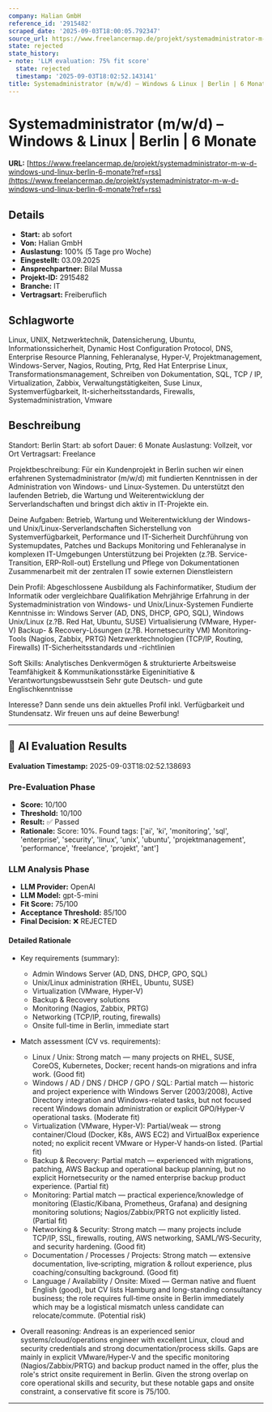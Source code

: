 ```yaml
---
company: Halian GmbH
reference_id: '2915482'
scraped_date: '2025-09-03T18:00:05.792347'
source_url: https://www.freelancermap.de/projekt/systemadministrator-m-w-d-windows-und-linux-berlin-6-monate?ref=rss
state: rejected
state_history:
- note: 'LLM evaluation: 75% fit score'
  state: rejected
  timestamp: '2025-09-03T18:02:52.143141'
title: Systemadministrator (m/w/d) – Windows & Linux | Berlin | 6 Monate
---
```



# Systemadministrator (m/w/d) – Windows & Linux | Berlin | 6 Monate
**URL:** [https://www.freelancermap.de/projekt/systemadministrator-m-w-d-windows-und-linux-berlin-6-monate?ref=rss](https://www.freelancermap.de/projekt/systemadministrator-m-w-d-windows-und-linux-berlin-6-monate?ref=rss)
## Details
- **Start:** ab sofort
- **Von:** Halian GmbH
- **Auslastung:** 100% (5 Tage pro Woche)
- **Eingestellt:** 03.09.2025
- **Ansprechpartner:** Bilal Mussa
- **Projekt-ID:** 2915482
- **Branche:** IT
- **Vertragsart:** Freiberuflich

## Schlagworte
Linux, UNIX, Netzwerktechnik, Datensicherung, Ubuntu, Informationssicherheit, Dynamic Host Configuration Protocol, DNS, Enterprise Resource Planning, Fehleranalyse, Hyper-V, Projektmanagement, Windows-Server, Nagios, Routing, Prtg, Red Hat Enterprise Linux, Transformationsmanagement, Schreiben von Dokumentation, SQL, TCP / IP, Virtualization, Zabbix, Verwaltungstätigkeiten, Suse Linux, Systemverfügbarkeit, It-sicherheitsstandards, Firewalls, Systemadministration, Vmware

## Beschreibung
Standort: Berlin
Start: ab sofort
Dauer: 6 Monate
Auslastung: Vollzeit, vor Ort
Vertragsart: Freelance

Projektbeschreibung:
Für ein Kundenprojekt in Berlin suchen wir einen erfahrenen Systemadministrator (m/w/d) mit fundierten Kenntnissen in der Administration von Windows- und Linux-Systemen. Du unterstützt den laufenden Betrieb, die Wartung und Weiterentwicklung der Serverlandschaften und bringst dich aktiv in IT-Projekte ein.

Deine Aufgaben:
Betrieb, Wartung und Weiterentwicklung der Windows- und Unix/Linux-Serverlandschaften
Sicherstellung von Systemverfügbarkeit, Performance und IT-Sicherheit
Durchführung von Systemupdates, Patches und Backups
Monitoring und Fehleranalyse in komplexen IT-Umgebungen
Unterstützung bei Projekten (z.?B. Service-Transition, ERP-Roll-out)
Erstellung und Pflege von Dokumentationen
Zusammenarbeit mit der zentralen IT sowie externen Dienstleistern

Dein Profil:
Abgeschlossene Ausbildung als Fachinformatiker, Studium der Informatik oder vergleichbare Qualifikation
Mehrjährige Erfahrung in der Systemadministration von Windows- und Unix/Linux-Systemen
Fundierte Kenntnisse in:
Windows Server (AD, DNS, DHCP, GPO, SQL), Windows
Unix/Linux (z.?B. Red Hat, Ubuntu, SUSE)
Virtualisierung (VMware, Hyper-V)
Backup- & Recovery-Lösungen (z.?B. Hornetsecurity VM)
Monitoring-Tools (Nagios, Zabbix, PRTG)
Netzwerktechnologien (TCP/IP, Routing, Firewalls)
IT-Sicherheitsstandards und -richtlinien

Soft Skills:
Analytisches Denkvermögen & strukturierte Arbeitsweise
Teamfähigkeit & Kommunikationsstärke
Eigeninitiative & Verantwortungsbewusstsein
Sehr gute Deutsch- und gute Englischkenntnisse

Interesse?
Dann sende uns dein aktuelles Profil inkl. Verfügbarkeit und Stundensatz. Wir freuen uns auf deine Bewerbung!

---

## 🤖 AI Evaluation Results

**Evaluation Timestamp:** 2025-09-03T18:02:52.138693

### Pre-Evaluation Phase
- **Score:** 10/100
- **Threshold:** 10/100
- **Result:** ✅ Passed
- **Rationale:** Score: 10%. Found tags: ['ai', 'ki', 'monitoring', 'sql', 'enterprise', 'security', 'linux', 'unix', 'ubuntu', 'projektmanagement', 'performance', 'freelance', 'projekt', 'ant']

### LLM Analysis Phase
- **LLM Provider:** OpenAI
- **LLM Model:** gpt-5-mini
- **Fit Score:** 75/100
- **Acceptance Threshold:** 85/100
- **Final Decision:** ❌ REJECTED

#### Detailed Rationale
- Key requirements (summary):
  - Admin Windows Server (AD, DNS, DHCP, GPO, SQL)
  - Unix/Linux administration (RHEL, Ubuntu, SUSE)
  - Virtualization (VMware, Hyper-V)
  - Backup & Recovery solutions
  - Monitoring (Nagios, Zabbix, PRTG)
  - Networking (TCP/IP, routing, firewalls)
  - Onsite full-time in Berlin, immediate start

- Match assessment (CV vs. requirements):
  - Linux / Unix: Strong match — many projects on RHEL, SUSE, CoreOS, Kubernetes, Docker; recent hands‑on migrations and infra work. (Good fit)
  - Windows / AD / DNS / DHCP / GPO / SQL: Partial match — historic and project experience with Windows Server (2003/2008), Active Directory integration and Windows-related tasks, but not focused recent Windows domain administration or explicit GPO/Hyper-V operational tasks. (Moderate fit)
  - Virtualization (VMware, Hyper‑V): Partial/weak — strong container/Cloud (Docker, K8s, AWS EC2) and VirtualBox experience noted; no explicit recent VMware or Hyper‑V hands‑on listed. (Partial fit)
  - Backup & Recovery: Partial match — experienced with migrations, patching, AWS Backup and operational backup planning, but no explicit Hornetsecurity or the named enterprise backup product experience. (Partial fit)
  - Monitoring: Partial match — practical experience/knowledge of monitoring (Elastic/Kibana, Prometheus, Grafana) and designing monitoring solutions; Nagios/Zabbix/PRTG not explicitly listed. (Partial fit)
  - Networking & Security: Strong match — many projects include TCP/IP, SSL, firewalls, routing, AWS networking, SAML/WS‑Security, and security hardening. (Good fit)
  - Documentation / Processes / Projects: Strong match — extensive documentation, live‑scripting, migration & rollout experience, plus coaching/consulting background. (Good fit)
  - Language / Availability / Onsite: Mixed — German native and fluent English (good), but CV lists Hamburg and long-standing consultancy business; the role requires full‑time onsite in Berlin immediately which may be a logistical mismatch unless candidate can relocate/commute. (Potential risk)

- Overall reasoning: Andreas is an experienced senior systems/cloud/operations engineer with excellent Linux, cloud and security credentials and strong documentation/process skills. Gaps are mainly in explicit VMware/Hyper‑V and the specific monitoring (Nagios/Zabbix/PRTG) and backup product named in the offer, plus the role's strict onsite requirement in Berlin. Given the strong overlap on core operational skills and security, but these notable gaps and onsite constraint, a conservative fit score is 75/100.

---
